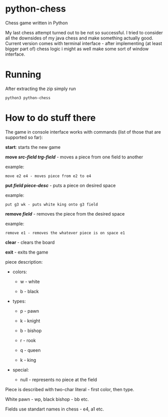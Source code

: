# python-chess
Chess game written in Python

My last chess attempt turned out to be not so successful. I tried to consider all the downsides of my java chess and make something actually good. Current version comes with terminal interface - after implementing (at least bigger part of) chess logic i might as well make some sort of window interface.

# Running
After extracting the zip simply run 
```
python3 python-chess
```

# How to do stuff there
The game in console interface works with commands (list of those that are supported so far):

**start**: starts the new game

**move *src-field* *trg-field*** - moves a piece from one field to another

  example:
  ```
  move e2 e4 - moves piece from e2 to e4
  ```

**put *field* *piece-desc*** - puts a piece on desired space

  example:
  ```
  put g3 wk - puts white king onto g3 field
  ```

**remove *field*** - removes the piece from the desired space

  example:
  ```
  remove e1 - removes the whatever piece is on space e1
  ```

**clear** - clears the board

**exit** - exits the game

piece description:
  - colors:
  
    * w - white
  
    * b - black
  
  - types:
  
    * p - pawn
  
    * k - knight
  
    * b - bishop
  
    * r - rook
  
    * q - queen
  
    * k - king
  
  - special:
  
    * null - represents no piece at the field
 
 Piece is described with two-char literal - first color, then type.
 
 White pawn - wp, black bishop - bb etc.
 
 
 Fields use standart names in chess - e4, a1 etc.
